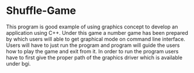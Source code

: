 # Shuffle-Game
This program is good example of using graphics concept to develop an application using C++. Under this game a number game has been prepared by which users will able to get graphical mode on command line interface. Users will have to just run the program and program will guide the users how to play the game and exit from it. In order to run the program users have to first give the proper path of the graphics driver which is available under bgi.
